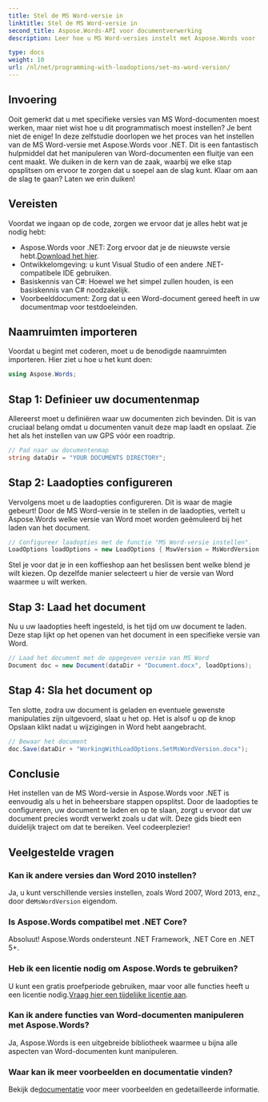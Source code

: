 ```yaml
---
title: Stel de MS Word-versie in
linktitle: Stel de MS Word-versie in
second_title: Aspose.Words-API voor documentverwerking
description: Leer hoe u MS Word-versies instelt met Aspose.Words voor .NET met onze gedetailleerde handleiding. Perfect voor ontwikkelaars die de documentmanipulatie willen stroomlijnen.

type: docs
weight: 10
url: /nl/net/programming-with-loadoptions/set-ms-word-version/
---
```

## Invoering

Ooit gemerkt dat u met specifieke versies van MS Word-documenten moest werken, maar niet wist hoe u dit programmatisch moest instellen? Je bent niet de enige! In deze zelfstudie doorlopen we het proces van het instellen van de MS Word-versie met Aspose.Words voor .NET. Dit is een fantastisch hulpmiddel dat het manipuleren van Word-documenten een fluitje van een cent maakt. We duiken in de kern van de zaak, waarbij we elke stap opsplitsen om ervoor te zorgen dat u soepel aan de slag kunt. Klaar om aan de slag te gaan? Laten we erin duiken!

## Vereisten

Voordat we ingaan op de code, zorgen we ervoor dat je alles hebt wat je nodig hebt:

-  Aspose.Words voor .NET: Zorg ervoor dat je de nieuwste versie hebt.[Download het hier](https://releases.aspose.com/words/net/).
- Ontwikkelomgeving: u kunt Visual Studio of een andere .NET-compatibele IDE gebruiken.
- Basiskennis van C#: Hoewel we het simpel zullen houden, is een basiskennis van C# noodzakelijk.
- Voorbeelddocument: Zorg dat u een Word-document gereed heeft in uw documentmap voor testdoeleinden.

## Naamruimten importeren

Voordat u begint met coderen, moet u de benodigde naamruimten importeren. Hier ziet u hoe u het kunt doen:

```csharp
using Aspose.Words;
```

## Stap 1: Definieer uw documentenmap

Allereerst moet u definiëren waar uw documenten zich bevinden. Dit is van cruciaal belang omdat u documenten vanuit deze map laadt en opslaat. Zie het als het instellen van uw GPS vóór een roadtrip.

```csharp
// Pad naar uw documentenmap
string dataDir = "YOUR DOCUMENTS DIRECTORY";
```

## Stap 2: Laadopties configureren

Vervolgens moet u de laadopties configureren. Dit is waar de magie gebeurt! Door de MS Word-versie in te stellen in de laadopties, vertelt u Aspose.Words welke versie van Word moet worden geëmuleerd bij het laden van het document.

```csharp
// Configureer laadopties met de functie "MS Word-versie instellen".
LoadOptions loadOptions = new LoadOptions { MswVersion = MsWordVersion.Word2010 };
```

Stel je voor dat je in een koffieshop aan het beslissen bent welke blend je wilt kiezen. Op dezelfde manier selecteert u hier de versie van Word waarmee u wilt werken.

## Stap 3: Laad het document

Nu u uw laadopties heeft ingesteld, is het tijd om uw document te laden. Deze stap lijkt op het openen van het document in een specifieke versie van Word.

```csharp
// Laad het document met de opgegeven versie van MS Word
Document doc = new Document(dataDir + "Document.docx", loadOptions);
```

## Stap 4: Sla het document op

Ten slotte, zodra uw document is geladen en eventuele gewenste manipulaties zijn uitgevoerd, slaat u het op. Het is alsof u op de knop Opslaan klikt nadat u wijzigingen in Word hebt aangebracht.

```csharp
// Bewaar het document
doc.Save(dataDir + "WorkingWithLoadOptions.SetMsWordVersion.docx");
```

## Conclusie

Het instellen van de MS Word-versie in Aspose.Words voor .NET is eenvoudig als u het in beheersbare stappen opsplitst. Door de laadopties te configureren, uw document te laden en op te slaan, zorgt u ervoor dat uw document precies wordt verwerkt zoals u dat wilt. Deze gids biedt een duidelijk traject om dat te bereiken. Veel codeerplezier!

## Veelgestelde vragen

### Kan ik andere versies dan Word 2010 instellen?
 Ja, u kunt verschillende versies instellen, zoals Word 2007, Word 2013, enz., door de`MsWordVersion` eigendom.

### Is Aspose.Words compatibel met .NET Core?
Absoluut! Aspose.Words ondersteunt .NET Framework, .NET Core en .NET 5+.

### Heb ik een licentie nodig om Aspose.Words te gebruiken?
 U kunt een gratis proefperiode gebruiken, maar voor alle functies heeft u een licentie nodig.[Vraag hier een tijdelijke licentie aan](https://purchase.aspose.com/temporary-license/).

### Kan ik andere functies van Word-documenten manipuleren met Aspose.Words?
Ja, Aspose.Words is een uitgebreide bibliotheek waarmee u bijna alle aspecten van Word-documenten kunt manipuleren.

### Waar kan ik meer voorbeelden en documentatie vinden?
 Bekijk de[documentatie](https://reference.aspose.com/words/net/) voor meer voorbeelden en gedetailleerde informatie.
